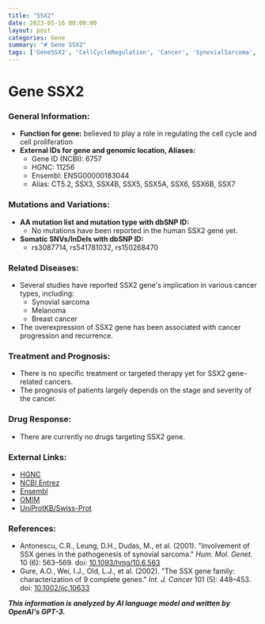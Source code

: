 ```yaml
---
title: "SSX2"
date: 2023-05-16 00:00:00
layout: post
categories: Gene
summary: "# Gene SSX2"
tags: ['GeneSSX2', 'CellCycleRegulation', 'Cancer', 'SynovialSarcoma', 'Melanoma', 'BreastCancer', 'Prognosis', 'DrugResponse']
---
```


# Gene SSX2

### General Information:
- **Function for gene:** believed to play a role in regulating the cell cycle and cell proliferation 
- **External IDs for gene and genomic location, Aliases:**
    - Gene ID (NCBI): 6757
    - HGNC: 11256
    - Ensembl: ENSG00000183044
    - Alias: CT5.2, SSX3, SSX4B, SSX5, SSX5A, SSX6, SSX6B, SSX7

### Mutations and Variations:
- **AA mutation list and mutation type with dbSNP ID:**
    - No mutations have been reported in the human SSX2 gene yet.
- **Somatic SNVs/InDels with dbSNP ID:**
    - rs3087714, rs541781032, rs150268470
    
### Related Diseases:
- Several studies have reported SSX2 gene's implication in various cancer types, including:
    - Synovial sarcoma
    - Melanoma 
    - Breast cancer
- The overexpression of SSX2 gene has been associated with cancer progression and recurrence. 

### Treatment and Prognosis:
- There is no specific treatment or targeted therapy yet for SSX2 gene-related cancers.
- The prognosis of patients largely depends on the stage and severity of the cancer.

### Drug Response:
- There are currently no drugs targeting SSX2 gene.

### External Links:
- [HGNC]([Click](https://www.genenames.org/data/gene-symbol-report/#!/hgnc_id/HGNC:11256))
- [NCBI Entrez]([Click](https://www.ncbi.nlm.nih.gov/gene/6757))
- [Ensembl]([Click](https://www.ensembl.org/Homo_sapiens/Gene/Summary?db=core;g=ENSG00000183044;r=X:76863332-76899742))
- [OMIM]([Click](https://omim.org/entry/155287))
- [UniProtKB/Swiss-Prot]([Click](https://www.uniprot.org/uniprot/P78358))

### References:
- Antonescu, C.R., Leung, D.H., Dudas, M., et al. (2001). "Involvement of SSX genes in the pathogenesis of synovial sarcoma." *Hum. Mol. Genet.* 10 (6): 563–569. doi: [10.1093/hmg/10.6.563]([Click](https://doi.org/10.1093/hmg/10.6.563))
- Gure, A.O., Wei, I.J., Old, L.J., et al. (2002). "The SSX gene family: characterization of 9 complete genes." *Int. J. Cancer* 101 (5): 448–453. doi: [10.1002/ijc.10633]([Click](https://doi.org/10.1002/ijc.10633))

**_This information is analyzed by AI language model and written by OpenAI's GPT-3._**